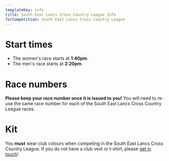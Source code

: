 ```yaml
---
templateKey: info
title: South East Lancs Cross Country League Info
forCompetition: South East Lancs Cross Country League
---
```

# Start times

* The women's race starts at **1:40pm**.
* The men's race starts at **2:20pm**.

# Race numbers

**Please keep your race number once it is issued to you!** You will need to re-use the same race number for each of the South East Lancs Cross Country League races.

# Kit

You **must** wear club colours when competing in the South East Lancs Cross Country League. If you do not have a club vest or t-shirt, please [get in touch](/contact)!
